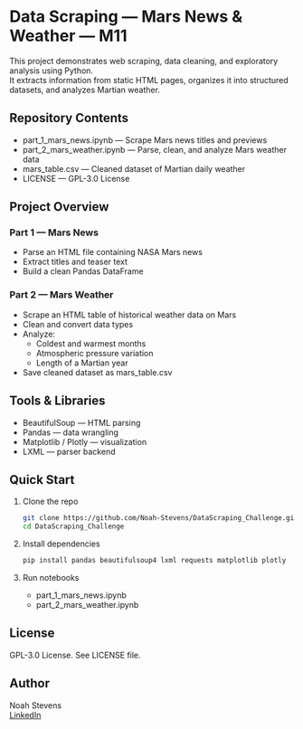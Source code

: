 # Data Scraping — Mars News & Weather — M11

This project demonstrates web scraping, data cleaning, and exploratory analysis using Python.  
It extracts information from static HTML pages, organizes it into structured datasets, and analyzes Martian weather.

## Repository Contents
- part_1_mars_news.ipynb — Scrape Mars news titles and previews
- part_2_mars_weather.ipynb — Parse, clean, and analyze Mars weather data
- mars_table.csv — Cleaned dataset of Martian daily weather
- LICENSE — GPL-3.0 License

## Project Overview
### Part 1 — Mars News
- Parse an HTML file containing NASA Mars news
- Extract titles and teaser text
- Build a clean Pandas DataFrame

### Part 2 — Mars Weather
- Scrape an HTML table of historical weather data on Mars
- Clean and convert data types
- Analyze:
  - Coldest and warmest months
  - Atmospheric pressure variation
  - Length of a Martian year
- Save cleaned dataset as mars_table.csv

## Tools & Libraries
- BeautifulSoup — HTML parsing
- Pandas — data wrangling
- Matplotlib / Plotly — visualization
- LXML — parser backend

## Quick Start
1. Clone the repo
   ```bash
   git clone https://github.com/Noah-Stevens/DataScraping_Challenge.git
   cd DataScraping_Challenge
   ```

2. Install dependencies
   ```bash
   pip install pandas beautifulsoup4 lxml requests matplotlib plotly
   ```

3. Run notebooks
   - part_1_mars_news.ipynb
   - part_2_mars_weather.ipynb

## License
GPL-3.0 License. See LICENSE file.

## Author
Noah Stevens  
[LinkedIn](https://www.linkedin.com/in/noah-stevens-2a47a3331/)

